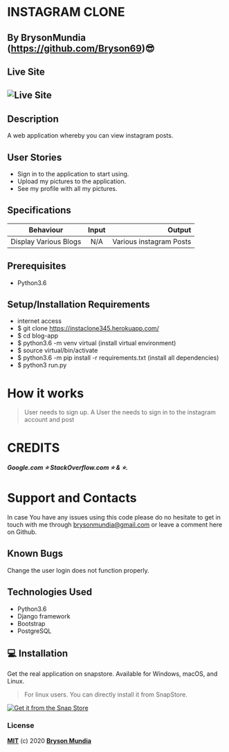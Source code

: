 # INSTAGRAM CLONE

## By BrysonMundia (https://github.com/Bryson69)😎 

## Live Site 

## ![Live Site](https://instaclone345.herokuapp.com/)

## Description

A web application whereby you can view instagram posts.

## User Stories

* Sign in to the application to start using.
* Upload my pictures to the application.
* See my profile with all my pictures.


## Specifications

| Behaviour | Input | Output |
| --------------- | :----------:| --------: |
|Display Various Blogs  | N/A | Various instagram Posts  |


## Prerequisites
* Python3.6
## Setup/Installation Requirements
* internet access
* $ git clone https://instaclone345.herokuapp.com/
* $ cd blog-app
* $ python3.6 -m venv virtual (install virtual environment)
* $ source virtual/bin/activate
* $ python3.6 -m pip install -r requirements.txt (install all dependencies)
* $ python3 run.py

# How it works
> User needs to sign up.
> A User the needs to sign in to the instagram account and post

# CREDITS
##### Google.com ⭐️ StackOverflow.com ⭐️ & :star:.

# Support and Contacts
In case You have any issues using this code please do no hesitate to get in touch with me through brysonmundia@gmail.com or leave a comment here on Github.

## Known Bugs
Change the user login does not function properly.

## Technologies Used
- Python3.6
- Django framework
- Bootstrap
- PostgreSQL

## :computer: Installation
Get the real application on snapstore.
Available for Windows, macOS, and Linux.

> For linux users. You can directly install it from SnapStore.

[![Get it from the Snap Store](https://snapcraft.io/static/images/badges/en/snap-store-black.svg)](https://github.com/Bryson69/Instagram-Clone)

### License
**[MIT](./LICENSE)** (c) 2020 **[Bryson Mundia]()**